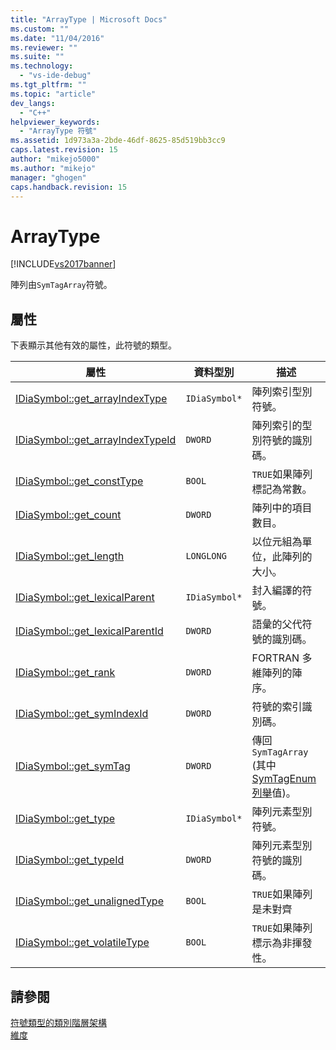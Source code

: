 ```yaml
---
title: "ArrayType | Microsoft Docs"
ms.custom: ""
ms.date: "11/04/2016"
ms.reviewer: ""
ms.suite: ""
ms.technology: 
  - "vs-ide-debug"
ms.tgt_pltfrm: ""
ms.topic: "article"
dev_langs: 
  - "C++"
helpviewer_keywords: 
  - "ArrayType 符號"
ms.assetid: 1d973a3a-2bde-46df-8625-85d519bb3cc9
caps.latest.revision: 15
author: "mikejo5000"
ms.author: "mikejo"
manager: "ghogen"
caps.handback.revision: 15
---
```

# ArrayType
[!INCLUDE[vs2017banner](../../code-quality/includes/vs2017banner.md)]

陣列由`SymTagArray`符號。  
  
## 屬性  
 下表顯示其他有效的屬性，此符號的類型。  
  
|屬性|資料型別|描述|  
|--------|----------|--------|  
|[IDiaSymbol::get\_arrayIndexType](../Topic/IDiaSymbol::get_arrayIndexType.md)|`IDiaSymbol*`|陣列索引型別符號。|  
|[IDiaSymbol::get\_arrayIndexTypeId](../../debugger/debug-interface-access/idiasymbol-get-arrayindextypeid.md)|`DWORD`|陣列索引的型別符號的識別碼。|  
|[IDiaSymbol::get\_constType](../../debugger/debug-interface-access/idiasymbol-get-consttype.md)|`BOOL`|`TRUE`如果陣列標記為常數。|  
|[IDiaSymbol::get\_count](../Topic/IDiaSymbol::get_count.md)|`DWORD`|陣列中的項目數目。|  
|[IDiaSymbol::get\_length](../../debugger/debug-interface-access/idiasymbol-get-length.md)|`LONGLONG`|以位元組為單位，此陣列的大小。|  
|[IDiaSymbol::get\_lexicalParent](../../debugger/debug-interface-access/idiasymbol-get-lexicalparent.md)|`IDiaSymbol*`|封入編譯的符號。|  
|[IDiaSymbol::get\_lexicalParentId](../../debugger/debug-interface-access/idiasymbol-get-lexicalparentid.md)|`DWORD`|語彙的父代符號的識別碼。|  
|[IDiaSymbol::get\_rank](../../debugger/debug-interface-access/idiasymbol-get-rank.md)|`DWORD`|FORTRAN 多維陣列的陣序。|  
|[IDiaSymbol::get\_symIndexId](../../debugger/debug-interface-access/idiasymbol-get-symindexid.md)|`DWORD`|符號的索引識別碼。|  
|[IDiaSymbol::get\_symTag](../Topic/IDiaSymbol::get_symTag.md)|`DWORD`|傳回`SymTagArray` \(其中[SymTagEnum 列舉](../../debugger/debug-interface-access/symtagenum.md)值\)。|  
|[IDiaSymbol::get\_type](../../debugger/debug-interface-access/idiasymbol-get-type.md)|`IDiaSymbol*`|陣列元素型別符號。|  
|[IDiaSymbol::get\_typeId](../../debugger/debug-interface-access/idiasymbol-get-typeid.md)|`DWORD`|陣列元素型別符號的識別碼。|  
|[IDiaSymbol::get\_unalignedType](../../debugger/debug-interface-access/idiasymbol-get-unalignedtype.md)|`BOOL`|`TRUE`如果陣列是未對齊|  
|[IDiaSymbol::get\_volatileType](../../debugger/debug-interface-access/idiasymbol-get-volatiletype.md)|`BOOL`|`TRUE`如果陣列標示為非揮發性。|  
  
## 請參閱  
 [符號類型的類別階層架構](../../debugger/debug-interface-access/class-hierarchy-of-symbol-types.md)   
 [維度](../../debugger/debug-interface-access/dimension.md)